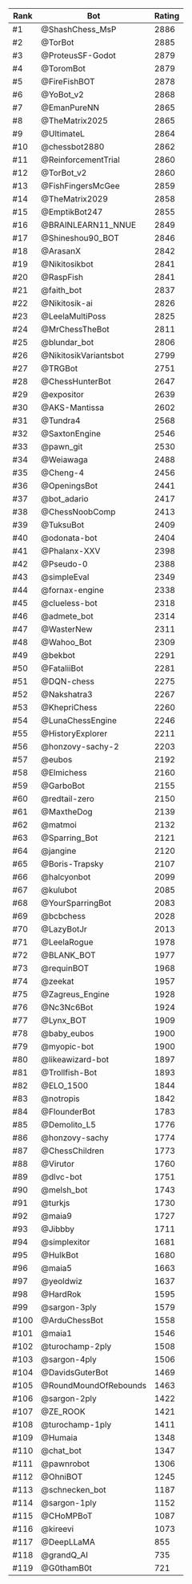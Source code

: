 Rank|Bot|Rating
---|---|---
#1|@ShashChess_MsP|2886
#2|@TorBot|2885
#3|@ProteusSF-Godot|2879
#4|@ToromBot|2879
#5|@FireFishBOT|2878
#6|@YoBot_v2|2868
#7|@EmanPureNN|2865
#8|@TheMatrix2025|2865
#9|@UltimateL|2864
#10|@chessbot2880|2862
#11|@ReinforcementTrial|2860
#12|@TorBot_v2|2860
#13|@FishFingersMcGee|2859
#14|@TheMatrix2029|2858
#15|@EmptikBot247|2855
#16|@BRAINLEARN11_NNUE|2849
#17|@Shineshou90_BOT|2846
#18|@ArasanX|2842
#19|@Nikitosikbot|2841
#20|@RaspFish|2841
#21|@faith_bot|2837
#22|@Nikitosik-ai|2826
#23|@LeelaMultiPoss|2825
#24|@MrChessTheBot|2811
#25|@blundar_bot|2806
#26|@NikitosikVariantsbot|2799
#27|@TRGBot|2751
#28|@ChessHunterBot|2647
#29|@expositor|2639
#30|@AKS-Mantissa|2602
#31|@Tundra4|2568
#32|@SaxtonEngine|2546
#33|@pawn_git|2530
#34|@Weiawaga|2488
#35|@Cheng-4|2456
#36|@OpeningsBot|2441
#37|@bot_adario|2417
#38|@ChessNoobComp|2413
#39|@TuksuBot|2409
#40|@odonata-bot|2404
#41|@Phalanx-XXV|2398
#42|@Pseudo-0|2388
#43|@simpleEval|2349
#44|@fornax-engine|2338
#45|@clueless-bot|2318
#46|@admete_bot|2314
#47|@WasterNew|2311
#48|@Wahoo_Bot|2309
#49|@bekbot|2291
#50|@FataliiBot|2281
#51|@DQN-chess|2275
#52|@Nakshatra3|2267
#53|@KhepriChess|2260
#54|@LunaChessEngine|2246
#55|@HistoryExplorer|2211
#56|@honzovy-sachy-2|2203
#57|@eubos|2192
#58|@Elmichess|2160
#59|@GarboBot|2155
#60|@redtail-zero|2150
#61|@MaxtheDog|2139
#62|@matmoi|2132
#63|@Sparring_Bot|2121
#64|@jangine|2120
#65|@Boris-Trapsky|2107
#66|@halcyonbot|2099
#67|@kulubot|2085
#68|@YourSparringBot|2083
#69|@bcbchess|2028
#70|@LazyBotJr|2013
#71|@LeelaRogue|1978
#72|@BLANK_BOT|1977
#73|@requinBOT|1968
#74|@zeekat|1957
#75|@Zagreus_Engine|1928
#76|@Nc3Nc6Bot|1924
#77|@Lynx_BOT|1909
#78|@baby_eubos|1900
#79|@myopic-bot|1900
#80|@likeawizard-bot|1897
#81|@Trollfish-Bot|1893
#82|@ELO_1500|1844
#83|@notropis|1842
#84|@FlounderBot|1783
#85|@Demolito_L5|1776
#86|@honzovy-sachy|1774
#87|@ChessChildren|1773
#88|@Virutor|1760
#89|@dlvc-bot|1751
#90|@melsh_bot|1743
#91|@turkjs|1730
#92|@maia9|1727
#93|@Jibbby|1711
#94|@simplexitor|1681
#95|@HulkBot|1680
#96|@maia5|1663
#97|@yeoldwiz|1637
#98|@HardRok|1595
#99|@sargon-3ply|1579
#100|@ArduChessBot|1558
#101|@maia1|1546
#102|@turochamp-2ply|1508
#103|@sargon-4ply|1506
#104|@DavidsGuterBot|1469
#105|@RoundMoundOfRebounds|1463
#106|@sargon-2ply|1422
#107|@ZE_ROOK|1421
#108|@turochamp-1ply|1411
#109|@Humaia|1348
#110|@chat_bot|1347
#111|@pawnrobot|1306
#112|@OhniBOT|1245
#113|@schnecken_bot|1187
#114|@sargon-1ply|1152
#115|@CHoMPBoT|1087
#116|@kireevi|1073
#117|@DeepLLaMA|855
#118|@grandQ_AI|735
#119|@G0thamB0t|721
